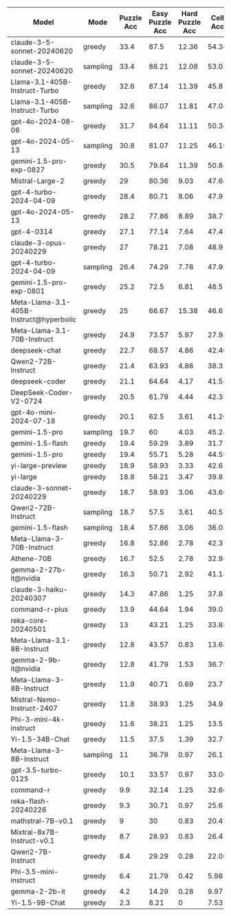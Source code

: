 |                  Model                  |   Mode   |  Puzzle Acc  |  Easy Puzzle Acc  |  Hard Puzzle Acc  |  Cell Acc  |  No answer  |  Total Puzzles  |  Reason Lens  |
|-----------------------------------------|----------|--------------|-------------------|-------------------|------------|-------------|-----------------|---------------|
|       claude-3-5-sonnet-20240620        |  greedy  |     33.4     |       87.5        |       12.36       |   54.34    |      0      |      1000       |    1141.94    |
|       claude-3-5-sonnet-20240620        | sampling |     33.4     |       88.21       |       12.08       |   53.01    |     0.1     |      1000       |    1153.83    |
|      Llama-3.1-405B-Instruct-Turbo      |  greedy  |     32.6     |       87.14       |       11.39       |    45.8    |    12.5     |      1000       |    314.66     |
|      Llama-3.1-405B-Instruct-Turbo      | sampling |     32.6     |       86.07       |       11.81       |   47.04    |    10.8     |      1000       |    439.96     |
|            gpt-4o-2024-08-06            |  greedy  |     31.7     |       84.64       |       11.11       |   50.34    |     3.6     |      1000       |    1106.51    |
|            gpt-4o-2024-05-13            | sampling |     30.8     |       81.07       |       11.25       |   46.19    |     6.6     |      1000       |    1549.74    |
|         gemini-1.5-pro-exp-0827         |  greedy  |     30.5     |       79.64       |       11.39       |   50.84    |     0.8     |      1000       |    1594.47    |
|             Mistral-Large-2             |  greedy  |      29      |       80.36       |       9.03        |   47.64    |     1.7     |      1000       |    1592.39    |
|         gpt-4-turbo-2024-04-09          |  greedy  |     28.4     |       80.71       |       8.06        |    47.9    |     0.1     |      1000       |    1148.46    |
|            gpt-4o-2024-05-13            |  greedy  |     28.2     |       77.86       |       8.89        |   38.72    |    19.3     |      1000       |    1643.51    |
|               gpt-4-0314                |  greedy  |     27.1     |       77.14       |       7.64        |   47.43    |     0.2     |      1000       |    1203.17    |
|         claude-3-opus-20240229          |  greedy  |      27      |       78.21       |       7.08        |   48.91    |      0      |      1000       |    855.72     |
|         gpt-4-turbo-2024-04-09          | sampling |     26.4     |       74.29       |       7.78        |   47.93    |      0      |      1000       |    1165.9     |
|         gemini-1.5-pro-exp-0801         |  greedy  |     25.2     |       72.5        |       6.81        |    48.5    |      0      |      1000       |    1389.75    |
| Meta-Llama-3.1-405B-Instruct@hyperbolic |  greedy  |      25      |       66.67       |       15.38       |   46.62    |    6.25     |       16        |    1517.13    |
|       Meta-Llama-3.1-70B-Instruct       |  greedy  |     24.9     |       73.57       |       5.97        |   27.98    |     43      |      1000       |    1483.68    |
|              deepseek-chat              |  greedy  |     22.7     |       68.57       |       4.86        |   42.46    |     5.2     |      1000       |    1260.23    |
|           Qwen2-72B-Instruct            |  greedy  |     21.4     |       63.93       |       4.86        |   38.32    |    10.2     |      1000       |    1813.82    |
|             deepseek-coder              |  greedy  |     21.1     |       64.64       |       4.17        |   41.58    |     4.9     |      1000       |    1324.55    |
|         DeepSeek-Coder-V2-0724          |  greedy  |     20.5     |       61.79       |       4.44        |   42.35    |     3.4     |      1000       |    1230.63    |
|         gpt-4o-mini-2024-07-18          |  greedy  |     20.1     |       62.5        |       3.61        |   41.26    |     0.1     |      1000       |    943.52     |
|             gemini-1.5-pro              | sampling |     19.7     |        60         |       4.03        |   45.24    |     0.4     |      1000       |    1356.77    |
|            gemini-1.5-flash             |  greedy  |     19.4     |       59.29       |       3.89        |   31.77    |    22.7     |      1000       |    1538.18    |
|             gemini-1.5-pro              |  greedy  |     19.4     |       55.71       |       5.28        |   44.59    |     0.8     |      1000       |    1336.17    |
|            yi-large-preview             |  greedy  |     18.9     |       58.93       |       3.33        |   42.61    |     1.4     |      1000       |    833.36     |
|                yi-large                 |  greedy  |     18.8     |       58.21       |       3.47        |   39.83    |     1.8     |      1000       |    757.01     |
|        claude-3-sonnet-20240229         |  greedy  |     18.7     |       58.93       |       3.06        |   43.66    |      0      |      1000       |    1095.37    |
|           Qwen2-72B-Instruct            | sampling |     18.7     |       57.5        |       3.61        |   40.57    |     3.2     |      1000       |    1894.72    |
|            gemini-1.5-flash             | sampling |     18.4     |       57.86       |       3.06        |   36.03    |    12.8     |      1000       |    1713.03    |
|        Meta-Llama-3-70B-Instruct        |  greedy  |     16.8     |       52.86       |       2.78        |   42.31    |     0.2     |      1000       |    809.95     |
|               Athene-70B                |  greedy  |     16.7     |       52.5        |       2.78        |   32.98    |    21.1     |      1000       |    391.19     |
|          gemma-2-27b-it@nvidia          |  greedy  |     16.3     |       50.71       |       2.92        |   41.18    |     1.1     |      1000       |    1014.56    |
|         claude-3-haiku-20240307         |  greedy  |     14.3     |       47.86       |       1.25        |   37.87    |     0.1     |      1000       |    1015.06    |
|             command-r-plus              |  greedy  |     13.9     |       44.64       |       1.94        |   39.01    |     0.2     |      1000       |    810.53     |
|           reka-core-20240501            |  greedy  |      13      |       43.21       |       1.25        |   33.88    |      4      |      1000       |    1078.29    |
|       Meta-Llama-3.1-8B-Instruct        |  greedy  |     12.8     |       43.57       |       0.83        |   13.68    |    61.5     |      1000       |    1043.9     |
|          gemma-2-9b-it@nvidia           |  greedy  |     12.8     |       41.79       |       1.53        |   36.79    |      0      |      1000       |    849.84     |
|        Meta-Llama-3-8B-Instruct         |  greedy  |     11.9     |       40.71       |       0.69        |    23.7    |    29.2     |      1000       |    1216.4     |
|       Mistral-Nemo-Instruct-2407        |  greedy  |     11.8     |       38.93       |       1.25        |   34.93    |     1.6     |      1000       |    925.88     |
|         Phi-3-mini-4k-instruct          |  greedy  |     11.6     |       38.21       |       1.25        |    13.5    |     59      |      1000       |    790.29     |
|             Yi-1.5-34B-Chat             |  greedy  |     11.5     |       37.5        |       1.39        |   32.73    |     4.4     |      1000       |    869.65     |
|        Meta-Llama-3-8B-Instruct         | sampling |      11      |       36.79       |       0.97        |   26.11    |    22.3     |      1000       |    1282.4     |
|           gpt-3.5-turbo-0125            |  greedy  |     10.1     |       33.57       |       0.97        |   33.06    |     0.1     |      1000       |    820.66     |
|                command-r                |  greedy  |     9.9      |       32.14       |       1.25        |   32.66    |     1.5     |      1000       |    1005.17    |
|           reka-flash-20240226           |  greedy  |     9.3      |       30.71       |       0.97        |   25.67    |    18.7     |      1000       |    1074.8     |
|            mathstral-7B-v0.1            |  greedy  |      9       |        30         |       0.83        |   20.42    |     36      |      1000       |    1148.16    |
|       Mixtral-8x7B-Instruct-v0.1        |  greedy  |     8.7      |       28.93       |       0.83        |   26.47    |    20.3     |      1000       |    1177.21    |
|            Qwen2-7B-Instruct            |  greedy  |     8.4      |       29.29       |       0.28        |   22.06    |    24.4     |      1000       |    1473.23    |
|          Phi-3.5-mini-instruct          |  greedy  |     6.4      |       21.79       |       0.42        |    5.98    |    80.6     |      1000       |    718.43     |
|              gemma-2-2b-it              |  greedy  |     4.2      |       14.29       |       0.28        |    9.97    |    57.2     |      1000       |    1032.89    |
|             Yi-1.5-9B-Chat              |  greedy  |     2.3      |       8.21        |         0         |    7.53    |    11.3     |      1000       |    1592.6     |